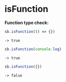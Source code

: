 # isFunction

**Function type check:**

```javascript
sb.isFunction(() => {})
```

```text
-> true
```

```javascript
sb.isFunction(console.log)
```

```text
-> true
```

```javascript
sb.isFunction({})
```

```text
-> false
```

